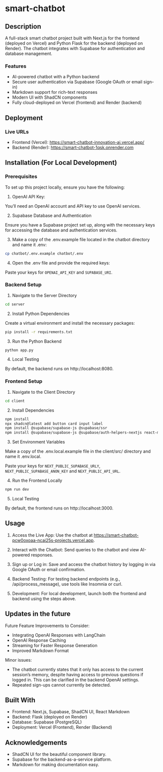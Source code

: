 # smart-chatbot

## Description

A full-stack smart chatbot project built with Next.js for the frontend (deployed on Vercel) and Python Flask for the backend (deployed on Render). The chatbot integrates with Supabase for authentication and database management.

### Features

- AI-powered chatbot with a Python backend
- Secure user authentication via Supabase (Google OAuth or email sign-in)
- Markdown support for rich-text responses
- Modern UI with ShadCN components
- Fully cloud-deployed on Vercel (frontend) and Render (backend)

## Deployment

### Live URLs
- Frontend (Vercel): https://smart-chatbot-innovation-ai.vercel.app/
- Backend (Render): https://smart-chatbot-1qsk.onrender.com


## Installation (For Local Development)

### Prerequisites

To set up this project locally, ensure you have the following:

1. OpenAI API Key: 

You’ll need an OpenAI account and API key to use OpenAI services.

2. Supabase Database and Authentication

Ensure you have a Supabase project set up, along with the necessary keys for accessing the database and authentication services.

3. Make a copy of the .env.example file located in the chatbot directory and name it .env:

```bash
cp chatbot/.env.example chatbot/.env
```

4. Open the .env file and provide the required keys:

Paste your keys for `OPENAI_API_KEY` and `SUPABASE_URI`.


### Backend Setup

1. Navigate to the Server Directory

```bash
cd server
```

2. Install Python Dependencies

Create a virtual environment and install the necessary packages:

```bash
pip install -r requirements.txt
```

3. Run the Python Backend

```bash
python app.py
```

4.	Local Testing

By default, the backend runs on http://localhost:8080.

### Frontend Setup

1. Navigate to the Client  Directory

```bash
cd client
```

2. Install Dependencies

```bash
npm install
npx shadcn@latest add button card input label
npm install @supabase/supabase-js @supabase/ssr
npm install @supabase/supabase-js @supabase/auth-helpers-nextjs react-markdown
```

3. Set Environment Variables

Make a copy of the .env.local.example file in the client/src/ directory and name it .env.local.

Paste your keys for `NEXT_PUBLIC_SUPABASE_URLY`, `NEXT_PUBLIC_SUPABASE_ANON_KEY` and    `NEXT_PUBLIC_API_URL`.


4. Run the Frontend Locally

```bash
npm run dev
```

5.	Local Testing

By default, the frontend runs on http://localhost:3000.


## Usage

1.	Access the Live App:
Use the chatbot at https://smart-chatbot-pcw0oxoaa-ncai25s-projects.vercel.app.


2. Interact with the Chatbot:
Send queries to the chatbot and view AI-powered responses.

3. Sign up or Log in: 
Save and access the chatbot history by logging in via Google OAuth or email confirmation.

4. Backend Testing:
For testing backend endpoints (e.g., /api/process_message), use tools like Insomnia or curl.

5.	Development:
For local development, launch both the frontend and backend using the steps above.

## Updates in the future

Future Feature Improvements to Consider:
- Integrating OpenAI Responses with LangChain
- OpenAI Response Caching 
- Streaming for Faster Response Generation
- Improved Markdown Format

Minor issues: 
- The chatbot currently states that it only has access to the current session’s memory, despite having access to previous questions if logged in. This can be clarified in the backend OpenAI settings.
- Repeated sign-ups cannot currently be detected.

## Built With

- Frontend: Next.js, Supabase, ShadCN UI, React Markdown
- Backend: Flask (deployed on Render)
- Database: Supabase (PostgreSQL)
- Deployment: Vercel (Frontend), Render (Backend)

## Acknowledgements

- ShadCN UI for the beautiful component library.
- Supabase for the backend-as-a-service platform.
- Markdown for making documentation easy.
